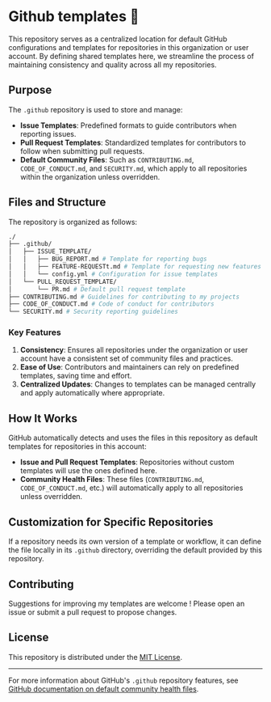 # Github templates :wrench:

This repository serves as a centralized location for default GitHub configurations and templates for repositories in this organization or user account. By defining shared templates here, we streamline the process of maintaining consistency and quality across all my repositories.

## Purpose

The `.github` repository is used to store and manage:

- __Issue Templates__: Predefined formats to guide contributors when reporting issues.
- __Pull Request Templates__: Standardized templates for contributors to follow when submitting pull requests.
- __Default Community Files__: Such as `CONTRIBUTING.md`, `CODE_OF_CONDUCT.md`, and `SECURITY.md`, which apply to all repositories within the organization unless overridden.

## Files and Structure

The repository is organized as follows:

```sh
./ 
├── .github/ 
│   ├── ISSUE_TEMPLATE/ 
│   │   ├── BUG_REPORT.md # Template for reporting bugs
│   │   ├── FEATURE-REQUESTt.md # Template for requesting new features
│   │   └── config.yml # Configuration for issue templates
│   └── PULL_REQUEST_TEMPLATE/ 
│       └── PR.md # Default pull request template
├── CONTRIBUTING.md # Guidelines for contributing to my projects
├── CODE_OF_CONDUCT.md # Code of conduct for contributors
└── SECURITY.md # Security reporting guidelines

```

### Key Features

1. __Consistency__: Ensures all repositories under the organization or user account have a consistent set of community files and practices.
2. __Ease of Use__: Contributors and maintainers can rely on predefined templates, saving time and effort.
3. __Centralized Updates__: Changes to templates can be managed centrally and apply automatically where appropriate.

## How It Works

GitHub automatically detects and uses the files in this repository as default templates for repositories in this account:

- __Issue and Pull Request Templates__: Repositories without custom templates will use the ones defined here.
- __Community Health Files__: These files (`CONTRIBUTING.md`, `CODE_OF_CONDUCT.md`, etc.) will automatically apply to all repositories unless overridden.

## Customization for Specific Repositories

If a repository needs its own version of a template or workflow, it can define the file locally in its `.github` directory, overriding the default provided by this repository.

## Contributing

Suggestions for improving my templates are welcome ! Please open an issue or submit a pull request to propose changes.

## License

This repository is distributed under the [MIT License](LICENSE).

---

For more information about GitHub's `.github` repository features, see [GitHub documentation on default community health files](https://docs.github.com/en/github/building-a-strong-community/creating-a-default-community-health-file).
